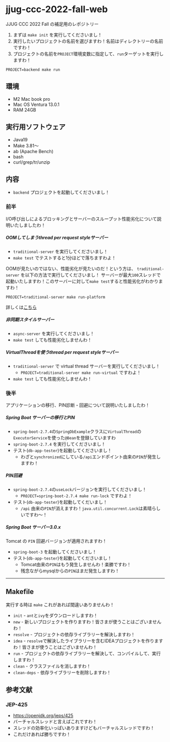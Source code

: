 # jjug-ccc-2022-fall-web
JJUG CCC 2022 Fall の補足用のレポジトリー

1. まずは `make init` を実行してくださいまし！
2. 実行したいプロジェクトの名前を選びますわ！名前はディレクトリーの名前ですわ！
3. プロジェクトの名前を`PROJECT`環境変数に指定して、`run`ターゲットを実行しますわ！

```shell
PROJECT=backend make run
```

環境
---

- M2 Mac book pro
- Mac OS Ventura 13.0.1
- RAM 24GB

実行用ソフトウェア
---

- Java19
- Make 3.81〜
- ab (Apache Bench)
- bash
- curl/grep/tr/unzip

内容
---

- `backend` プロジェクトを起動してくださいまし！

### 前半

I/O呼び出しによるブロッキングとサーバーのスループット性能劣化について説明いたしましたわ！

##### OOMしてしまうthread per request styleサーバー

- `traditional-server` を実行してくださいまし！
- `make test` でテストすると1分ほどで落ちますわよ！

OOMが見たいのではない、性能劣化が見たいのだ！という方は、 `traditional-server` を以下の方法で実行してくださいまし！
サーバーが最大`100`スレッドで起動いたしますわ！このサーバーに対して`make test`すると性能劣化がわかりますわ！

```shell
PROJECT=traditional-server make run-platform
```

詳しくは[こちら](./tree/main/docs/1-1.oom.md)

##### 非同期スタイルサーバー

- `async-server` を実行してくださいまし！
- `make test` しても性能劣化しませんわ！

##### VirtualThreadを使うthread per request styleサーバー

- `traditional-server` で virtual thread サーバーを実行してくださいまし！
  - `PROJECT=traditional-server make run-virtual` ですわよ！
- `make test` しても性能劣化しませんわ！

### 後半

アプリケーションの移行、PIN診断・回避について説明いたしましたわ！

##### Spring Boot サーバーの移行とPIN

- `spring-boot-2.7.4`の`SpringDbExample`クラスに`VirtualThread`の`ExecutorService`を使った`@Bean`を登録していますわ
- `spring-boot-2.7.4` を実行してくださいまし！
- テスト(`db-app-tester`)を起動してくださいまし！
    - わざと`synchronized`にしている`/api`エンドポイント由来の`PIN`が発生しますわ！

##### PIN回避

- `spring-boot-2.7.4`の`useLock`バージョンを実行してくださいまし！
    - `PROJECT=spring-boot-2.7.4 make run-lock` ですわよ！
- テスト(`db-app-tester`)を起動してくだいまし！
    - `/api` 由来の`PIN`が消えますわ！`java.util.concurrent.Lock`は素晴らしいですわ〜！

##### Spring Boot サーバー3.0.x

Tomcat の `PIN` 回避バージョンが適用されますわ！

- `spring-boot-3` を起動してくださいまし！
- テスト(`db-app-tester`)を起動してくださいまし！
    - Tomcat由来の`PIN`はもう発生しませんわ！楽勝ですわ！
    - 残念ながらmysqlからの`PIN`はまだ発生しますわ！

---

Makefile
---

実行する時は `make` これがあれば間違いありませんわ！

- `init` - `ant`と`ivy`をダウンロードしますわ！
- `new` - 新しいプロジェクトを作りますわ！皆さまが使うことはございませんわ！
- `resolve` - プロジェクトの依存ライブラリーを解決しますわ！
- `idea` - `resolve`で解決したライブラリーを含むIDEAプロジェクトを作りますわ！皆さまが使うことはございませんわ！
- `run` - プロジェクトの依存ライブラリーを解決して、コンパイルして、実行しますわ！
- `clean` - クラスファイルを消しますわ！
- `clean-deps` - 依存ライブラリーを削除しますわ！

参考文献
---

### JEP-425

- https://openjdk.org/jeps/425
- バーチャルスレッドと言えばこれですわ！
- スレッドの効率化いっぱいありますけどもバーチャルスレッドですわ！
- これだけあれば勝ちですわ！
